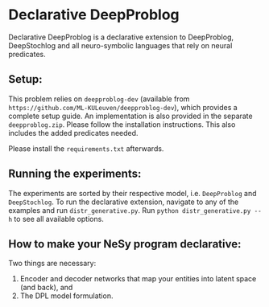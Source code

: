 # Declarative DeepProblog

Declarative DeepProblog is a declarative extension to DeepProblog, DeepStochlog and all neuro-symbolic languages that rely on neural predicates. 

## Setup:
This problem relies on `deepproblog-dev` (available from `https://github.com/ML-KULeuven/deepproblog-dev`), which provides a complete setup guide.
An implementation is also provided in the separate `deepproblog.zip`. Please follow the installation instructions.
This also includes the added predicates needed.

Please install the `requirements.txt` afterwards.

## Running the experiments:

The experiments are sorted by their respective model, i.e. `DeepProblog` and `DeepStochlog`. 
To run the declarative extension, navigate to any of the examples and run `distr_generative.py`. 
Run `python distr_generative.py --h` to see all available options.

## How to make your NeSy program declarative:
Two things are necessary:
1. Encoder and decoder networks that map your entities into latent space (and back), and
2. The DPL model formulation. 

